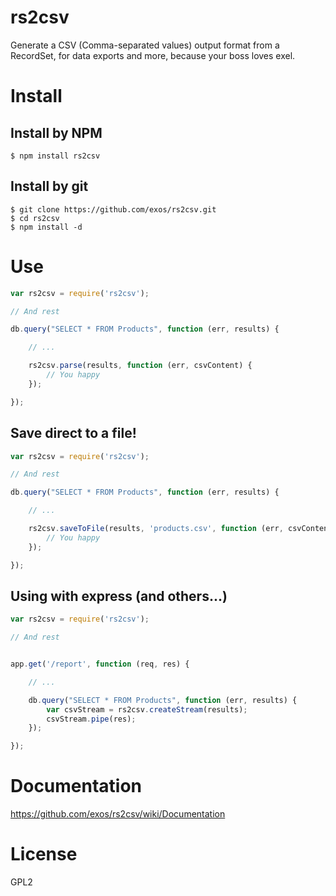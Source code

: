 rs2csv
======

Generate a CSV (Comma-separated values) output format from a RecordSet, for data exports and more, because your boss loves exel.

Install
=======

## Install by NPM

```
$ npm install rs2csv
```

## Install by git

```
$ git clone https://github.com/exos/rs2csv.git
$ cd rs2csv
$ npm install -d
```

Use
===

```javascript
var rs2csv = require('rs2csv');

// And rest

db.query("SELECT * FROM Products", function (err, results) {

    // ...

    rs2csv.parse(results, function (err, csvContent) {
        // You happy
    });

});

```

## Save direct to a file!

```javascript
var rs2csv = require('rs2csv');

// And rest

db.query("SELECT * FROM Products", function (err, results) {

    // ...

    rs2csv.saveToFile(results, 'products.csv', function (err, csvContent) {
        // You happy
    });

});

```

## Using with express (and others...)

```javascript
var rs2csv = require('rs2csv');

// And rest


app.get('/report', function (req, res) {

    // ...

    db.query("SELECT * FROM Products", function (err, results) {
        var csvStream = rs2csv.createStream(results);
        csvStream.pipe(res);
    });

});

```

Documentation
=============

https://github.com/exos/rs2csv/wiki/Documentation

License
=======

GPL2
